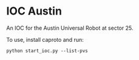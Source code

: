 # IOC Austin

An IOC for the Austin Universal Robot at sector 25.

To use, install caproto and run:

```
python start_ioc.py --list-pvs
```